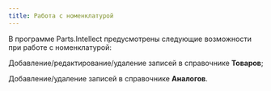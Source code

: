 ```yaml
---
title: Работа с номенклатурой
---
```


В программе Parts.Intellect предусмотрены следующие возможности при работе с номенклатурой:

Добавление/редактирование/удаление записей в справочнике **Товаров**;

Добавление/удаление записей в справочнике **Аналогов**.